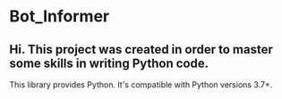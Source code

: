 # Bot_Informer
## Hi. This project was created in order to master some skills in writing Python code.
This library provides Python. It's compatible with Python versions 3.7+.

